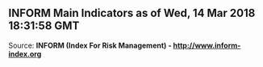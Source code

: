 ## INFORM Main Indicators as of Wed, 14 Mar 2018 18:31:58 GMT

Source: **INFORM (Index For Risk Management) - http://www.inform-index.org**